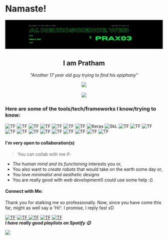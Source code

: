<h1>Namaste!</h1>
<img src="header.png"/>


<h2 align='center'>I am Pratham</h2>
<p align='center'><i>"Another 17 year old guy trying to find his epiphany"</i></p>


<p align='center'>
  <img src="https://github-readme-stats.vercel.app/api?username=praX03&show_icons=true&count_private=true&theme=dark" width="350"></a>
</p>

<p align='center'>
  <img src="https://github-readme-stats.vercel.app/api/top-langs/?username=praX03&layout=compact&theme=dark" width="350"></a>
</p>

<h3>Here are some of the tools/tech/frameworks I know/trying to know: </h3>

<img alt="TF" src="https://img.shields.io/badge/C++-00599C?style=for-the-badge&logo=c%2b%2b&logoColor=white"/> <img alt="TF" src="https://img.shields.io/badge/C-A8B9CC?style=for-the-badge&logo=c&logoColor=white"/> <img alt="TF" src="https://img.shields.io/badge/BASH-4EAA25?style=for-the-badge&logo=gnu-bash&logoColor=white"/> <img alt="TF" src="https://img.shields.io/badge/Python-3776AB?style=for-the-badge&logo=python&logoColor=white"/> <img alt="TF" src="https://img.shields.io/badge/Matlab-0076A8?style=for-the-badge&logo=mathworks&logoColor=white"/> <img alt="TF" src="https://img.shields.io/badge/JavaScript-F7DF1E?style=for-the-badge&logo=javascript&logoColor=black"/> <img alt="TF" src="https://img.shields.io/badge/Tensorflow-EE4C2C?style=for-the-badge&logo=tensorflow&logoColor=white"/> <img alt="Keras" src="https://img.shields.io/badge/Keras-D00000?style=for-the-badge&logo=keras&logoColor=white"/>  <img alt="SkL" src="https://img.shields.io/badge/SciKit%20Learn-F7931E?style=for-the-badge&logo=scikit-learn&logoColor=white"/> <img alt="TF" src="https://img.shields.io/badge/Pandas-150458?style=for-the-badge&logo=pandas&logoColor=white"/> <img alt="TF" src="https://img.shields.io/badge/Numpy-013243?style=for-the-badge&logo=numpy&logoColor=white"/> <img alt="TF" src="https://img.shields.io/badge/HTML-E34F26?style=for-the-badge&logo=html5&logoColor=white"/> <img alt="TF" src="https://img.shields.io/badge/CSS-1572B6?style=for-the-badge&logo=css3&logoColor=white"/> <img alt="TF" src="https://img.shields.io/badge/Bootstrap-7952B3?style=for-the-badge&logo=bootstrap&logoColor=white"/> <img alt="TF" src="https://img.shields.io/badge/VsCode-007ACC?style=for-the-badge&logo=visual-studio-code&logoColor=white"/> <img alt="TF" src="https://img.shields.io/badge/Neovim-57A143?style=for-the-badge&logo=neovim&logoColor=white"/> <img alt="TF" src="https://img.shields.io/badge/github-000000?style=for-the-badge&logo=github&logoColor=white"/> <img alt="TF" src="https://img.shields.io/badge/Node.js-43853D?style=for-the-badge&logo=node.js&logoColor=white"/> <img alt="TF" src="https://img.shields.io/badge/Express.js-000000?style=for-the-badge&logo=express&logoColor=white"/> <img alt="TF" src="https://img.shields.io/badge/Docker-2CA5E0?style=for-the-badge&logo=docker&logoColor=white"/>  <img alt="TF" src="https://img.shields.io/badge/macos-000000?style=for-the-badge&logo=macos&logoColor=white"/>

<h4>I'm very open to collaboration(s)</h4>

>You can collab with me if-

- *The human mind and its functioning* interests you or,
- You also want to *create robots* that would take on the earth some day or,
- You love *minimalist and aesthetic designs*
- You are really good with *web development*(I could use some help :()

<h4>Connect with Me:</h4>
<p>Thank you for stalking me so professionally. Now, since you have come this far, might as well say a 'Hi!'. I promise, I reply fast xD</p>
<a href="https://wa.me/919024235097"><img alt="TF" src="https://img.shields.io/badge/whatsapp-25D366?style=for-the-badge&logo=whatsapp&logoColor=white"/><a> <a href="https://t.me/prax03"><img alt="TF" src="https://img.shields.io/badge/telegram-26A5E4?style=for-the-badge&logo=telegram&logoColor=white"/><a href="https://www.linkedin.com/in/pratham-kumar-021371176/"> <img alt="TF" src="https://img.shields.io/badge/LinkedIn-0077B5?style=for-the-badge&logo=linkedin&logoColor=white"></a> <a href="https://www.snapchat.com/add/pratham_mm"><img alt="TF" src="https://img.shields.io/badge/Snapchat-FFFC00?style=for-the-badge&logo=snapchat&logoColor=white"></a> <a href="https://open.spotify.com/user/qrxxfnnsoqkt6hhk3sli9qxky?si=iTvFm4yiTiGmPTeMrKvtpQ&nd=1"><img alt="TF" src="https://img.shields.io/badge/Spotify-1ED760?&style=for-the-badge&logo=spotify&logoColor=white"></a>
</br><b><i>I have really good playlists on Spotify 😉</b></i>
  
  ![](https://komarev.com/ghpvc/?username=praX03&color=green)
